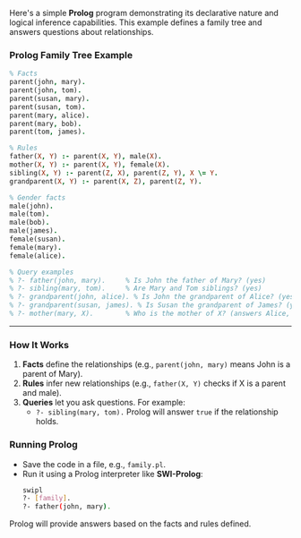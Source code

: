 Here's a simple **Prolog** program demonstrating its declarative nature and logical inference capabilities. This example defines a family tree and answers questions about relationships.

### **Prolog Family Tree Example**

```prolog
% Facts
parent(john, mary).
parent(john, tom).
parent(susan, mary).
parent(susan, tom).
parent(mary, alice).
parent(mary, bob).
parent(tom, james).

% Rules
father(X, Y) :- parent(X, Y), male(X).
mother(X, Y) :- parent(X, Y), female(X).
sibling(X, Y) :- parent(Z, X), parent(Z, Y), X \= Y.
grandparent(X, Y) :- parent(X, Z), parent(Z, Y).

% Gender facts
male(john).
male(tom).
male(bob).
male(james).
female(susan).
female(mary).
female(alice).

% Query examples
% ?- father(john, mary).     % Is John the father of Mary? (yes)
% ?- sibling(mary, tom).     % Are Mary and Tom siblings? (yes)
% ?- grandparent(john, alice). % Is John the grandparent of Alice? (yes)
% ?- grandparent(susan, james). % Is Susan the grandparent of James? (yes)
% ?- mother(mary, X).        % Who is the mother of X? (answers Alice, Bob)
```

---

### **How It Works**
1. **Facts** define the relationships (e.g., `parent(john, mary)` means John is a parent of Mary).
2. **Rules** infer new relationships (e.g., `father(X, Y)` checks if X is a parent and male).
3. **Queries** let you ask questions. For example:
   - `?- sibling(mary, tom).` Prolog will answer `true` if the relationship holds.

### Running Prolog
- Save the code in a file, e.g., `family.pl`.
- Run it using a Prolog interpreter like **SWI-Prolog**:
  ```bash
  swipl
  ?- [family].
  ?- father(john, mary).
  ```

Prolog will provide answers based on the facts and rules defined.
